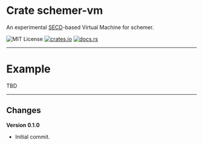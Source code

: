 # Crate schemer-vm

An experimental [SECD](https://en.wikipedia.org/wiki/SECD_machine)-based Virtual Machine for schemer.

![MIT License](https://img.shields.io/badge/license-mit-118811.svg)
[![crates.io](https://img.shields.io/crates/v/schemer_vm.svg)](https://crates.io/crates/schemer_vm)
[![docs.rs](https://docs.rs/schemer_vm/badge.svg)](https://docs.rs/schemer_repl)

-----

# Example

TBD

-----

## Changes

**Version 0.1.0**

* Initial commit.
